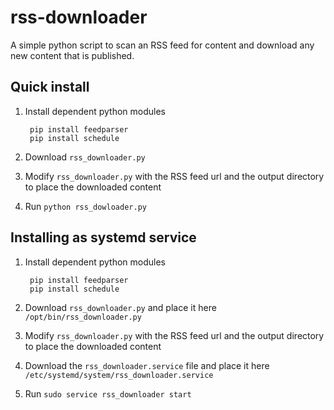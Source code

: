 # rss-downloader

A simple python script to scan an RSS feed for content and download
any new content that is published.

## Quick install

1. Install dependent python modules

        pip install feedparser
        pip install schedule

2. Download `rss_downloader.py`
3. Modify `rss_downloader.py` with the RSS feed url and the output directory to
place the downloaded content
4. Run `python rss_dowloader.py`

## Installing as systemd service

1. Install dependent python modules

        pip install feedparser
        pip install schedule

2. Download `rss_downloader.py` and place it here `/opt/bin/rss_downloader.py`
3. Modify `rss_downloader.py` with the RSS feed url and the output directory to
place the downloaded content
4. Download the `rss_downloader.service` file and place it here `/etc/systemd/system/rss_downloader.service`
5. Run `sudo service rss_downloader start`
